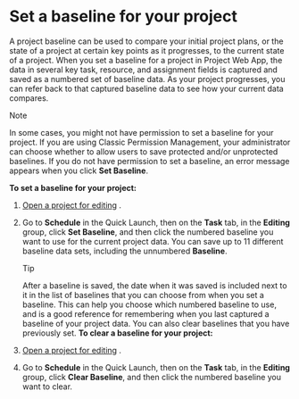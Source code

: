 
# Set a baseline for your project

A project baseline can be used to compare your initial project plans, or the state of a project at certain key points as it progresses, to the current state of a project. When you set a baseline for a project in Project Web App, the data in several key task, resource, and assignment fields is captured and saved as a numbered set of baseline data. As your project progresses, you can refer back to that captured baseline data to see how your current data compares.
  
    
    


> [!NOTE]
>  In some cases, you might not have permission to set a baseline for your project. If you are using Classic Permission Management, your administrator can choose whether to allow users to save protected and/or unprotected baselines. If you do not have permission to set a baseline, an error message appears when you click **Set Baseline**. 
  
    
    

 **To set a baseline for your project:**
1.  [Open a project for editing](8f9ce971-7913-4357-9a9e-4805e0e876aa.md) .
    
  
2. Go to **Schedule** in the Quick Launch, then on the **Task** tab, in the **Editing** group, click **Set Baseline**, and then click the numbered baseline you want to use for the current project data. You can save up to 11 different baseline data sets, including the unnumbered **Baseline**.
    
    > [!TIP]
      >  After a baseline is saved, the date when it was saved is included next to it in the list of baselines that you can choose from when you set a baseline. This can help you choose which numbered baseline to use, and is a good reference for remembering when you last captured a baseline of your project data.
You can also clear baselines that you have previously set. **To clear a baseline for your project:**
1.  [Open a project for editing](8f9ce971-7913-4357-9a9e-4805e0e876aa.md) .
    
  
2. Go to **Schedule** in the Quick Launch, then on the **Task** tab, in the **Editing** group, click **Clear Baseline**, and then click the numbered baseline you want to clear.
    
  
